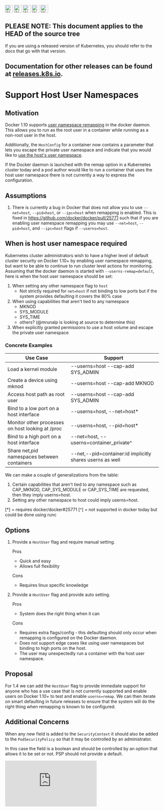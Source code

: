 <!-- BEGIN MUNGE: UNVERSIONED_WARNING -->

<!-- BEGIN STRIP_FOR_RELEASE -->

<img src="http://kubernetes.io/kubernetes/img/warning.png" alt="WARNING"
     width="25" height="25">
<img src="http://kubernetes.io/kubernetes/img/warning.png" alt="WARNING"
     width="25" height="25">
<img src="http://kubernetes.io/kubernetes/img/warning.png" alt="WARNING"
     width="25" height="25">
<img src="http://kubernetes.io/kubernetes/img/warning.png" alt="WARNING"
     width="25" height="25">
<img src="http://kubernetes.io/kubernetes/img/warning.png" alt="WARNING"
     width="25" height="25">

<h2>PLEASE NOTE: This document applies to the HEAD of the source tree</h2>

If you are using a released version of Kubernetes, you should
refer to the docs that go with that version.

Documentation for other releases can be found at
[releases.k8s.io](http://releases.k8s.io).
</strong>
--

<!-- END STRIP_FOR_RELEASE -->

<!-- END MUNGE: UNVERSIONED_WARNING -->

# Support Host User Namespaces

## Motivation

Docker 1.10 supports [user namespace remapping](https://docs.docker.com/v1.10/engine/reference/commandline/daemon/#daemon-user-namespace-options)
in the docker daemon.  This allows you to run as the root user in a
container while running as a non-root user in the host.

Additionally, the `HostConfig` for a container now contains a parameter
that lets you escape the private user namespace and indicate that you
would like to [use the host's user namespace](https://github.com/docker/engine-api/blob/master/types/container/host_config.go#L310).

If the Docker daemon is launched with the remap option in a Kubernetes
cluster today and a pod author would like to run a container that uses
the host user namespace there is not currently a way to express the
configuration.

## Assumptions

1.  There is currently a bug in Docker that does not allow you to use
`--net=host`, `--pid=host`, or `--ipc=host` when remapping is enabled.
This is fixed in https://github.com/docker/docker/pull/25771 such that
if you are enabling user namespace remapping you may use `--net=host`, `--pid=host`,
and `--ipc=host` flags if `--userns=host`.

## When is host user namespace required

Kubernetes cluster administrators wish to have a higher level of
default cluster security on Docker 1.10+ by enabling user namespace
remapping, but want to be able to continue to run cluster level actions
for monitoring.  Assuming that the docker daemon is started with
`--userns-remap=default`,
here is when the host user namespace should be set:

1.  When setting any other namespace flag to `host`
    * Not strictly required for `net=host` if not binding to low ports 
     but if the system provides defaulting it covers the 80% case
2.  When using capabilities that aren't tied to any namespace
    * MKNOD
    * SYS_MODULE
    * SYS_TIME
    * others?  (@mrunalp is looking at source to determine this)
3.  When explicitly granted permissions to use a host volume and 
escape the private user namespace


### Concrete Examples

| Use Case  | Support |
|---|---|
| Load a kernel module  | --userns=host --cap-add SYS_ADMIN  |
| Create a device using mknod  |  --userns=host --cap-add MKNOD |
| Access host path as root user  | --userns=host --cap-add SYS_ADMIN  |
| Bind to a low port on a host interface  | --userns=host, --net=host*  |
| Monitor other processes on host looking at /proc  | --userns=host, --pid=host*  |
| Bind to a high port on a host interface | --net=host, --userns=container_private^  |
| Share net,pid namespaces between containers  | --net,--pid=container:id implicitly shares userns as well  |

We can make a couple of generalizations from the table:

1. Certain capabilities that aren't tied to any namespace such as
CAP_MKNOD, CAP_SYS_MODULE or CAP_SYS_TIME are requested, then they
imply userns=host.
2. Setting any other namespace to host could imply userns=host.

[*] = requires docker/docker#25771
[^] = not supported in docker today but could be done using runc



## Options

1.  Provide a `HostUser` flag and require manual setting.

    Pros
    *  Quick and easy
    *  Allows full flexibility

    Cons
    *  Requires linux specific knowledge

2.  Provide a `HostUser` flag and provide auto setting.

    Pros
    *  System does the right thing when it can

    Cons
    *  Requires extra flags/config - this defaulting should only occur
    when remapping is configured on the Docker daemon.
    *  Does not support edge cases like using user namespaces but binding
    to high ports on the host.
    *  The user may unexpectedly run a container with the host user namespace.

## Proposal

For 1.4 we can add the `HostUser` flag to provide immediate support
for anyone who has a use case that is not currently supported and
enable users on Docker 1.10+ to test and enable `userns=remap`.  We can
then iterate on smart defaulting in future releases to ensure that the
system will do the right thing when remapping is known to be configured.


## Additional Concerns

When any new field is added to the `SecurityContext` it should also be
added to the `PodSecurityPolicy` so that it may be controlled by an
administrator.

In this case the field is a boolean and should be controlled by an option
that allows it to be set or not.  PSP should not provide a default.

<!-- BEGIN MUNGE: GENERATED_ANALYTICS -->
[![Analytics](https://kubernetes-site.appspot.com/UA-36037335-10/GitHub/docs/proposals/user-namespace.md?pixel)]()
<!-- END MUNGE: GENERATED_ANALYTICS -->
